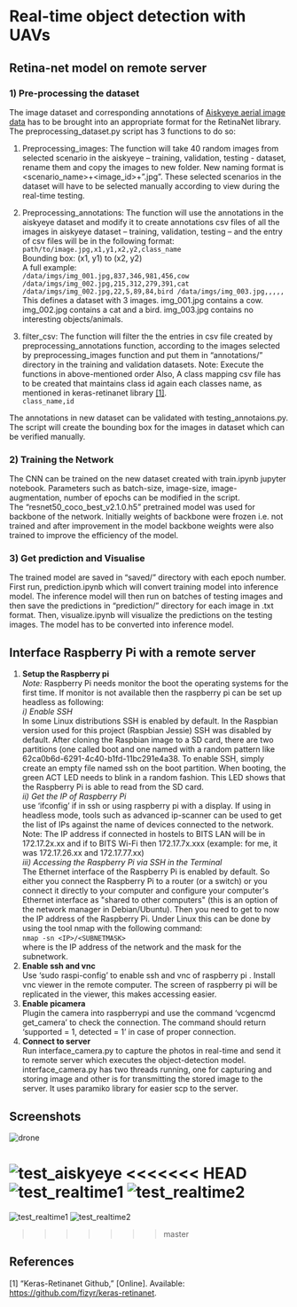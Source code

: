 # Real-time object detection with UAVs

## Retina-net model on remote server
### 1)	Pre-processing the dataset
The image dataset and corresponding annotations of [Aiskyeye aerial image data](http://aiskyeye.com/) has to be brought into an appropriate format for the RetinaNet library. The preprocessing_dataset.py script has 3 functions to do so:

1. Preprocessing_images: The function will take 40 random images from selected scenario in the aiskyeye – training, validation, testing - dataset, rename them and copy the images to new folder. New naming format is <scenario_name>+<image_id>+”.jpg”. These selected scenarios in the dataset will have to be selected manually according to view during the real-time testing.

1.	Preprocessing_annotations: The function will use the annotations in the aiskyeye dataset and modify it to create annotations csv files of all the images in aiskyeye dataset – training, validation, testing – and the entry of csv files will be in the following format:
`path/to/image.jpg,x1,y1,x2,y2,class_name`  
Bounding box: (x1, y1) to (x2, y2)  
A full example:  
`/data/imgs/img_001.jpg,837,346,981,456,cow
/data/imgs/img_002.jpg,215,312,279,391,cat
/data/imgs/img_002.jpg,22,5,89,84,bird
/data/imgs/img_003.jpg,,,,,`  
This defines a dataset with 3 images. img_001.jpg contains a cow. img_002.jpg contains a cat and a bird. img_003.jpg contains no interesting objects/animals.

1.	filter_csv: The function will filter the the entries in csv file created by preprocessing_annotations function, according to the images selected by preprocessing_images function and put them in “annotations/” directory in the training and validation datasets. 
Note: Execute the functions in above-mentioned order
Also, A class mapping csv file has to be created that maintains class id again each classes name, as mentioned in keras-retinanet library [[1]](https://github.com/fizyr/keras-retinanet).  
`class_name,id`

The annotations in new dataset can be validated with testing_annotaions.py. The script will create the bounding box for the images in dataset which can be verified manually.

### 2) Training the Network
The CNN can be trained on the new dataset created with train.ipynb jupyter notebook. Parameters such as batch-size, image-size, image-augmentation, number of epochs can be modified in the script.\
The “resnet50_coco_best_v2.1.0.h5” pretrained model was used for backbone of the network. Initially weights of backbone were frozen i.e. not trained and after improvement in the model backbone weights were also trained to improve the efficiency of the model.
### 3) Get prediction and Visualise
The trained model are saved in “saved/” directory with each epoch number.\
First run, prediction.ipynb which will convert training model into inference model. The inference model will then run on batches of testing images and then save the predictions in “prediction/” directory for each image in .txt format.
Then, visualize.ipynb will visualize the predictions on the testing images. The model has to be converted into inference model.

## Interface Raspberry Pi with a remote server


1.	**Setup the Raspberry pi** \
*Note:* Raspberry Pi needs monitor the boot the operating systems for the first time. If monitor is not available then the raspberry pi can be set up headless as following:\
*i)	Enable SSH* \
In some Linux distributions SSH is enabled by default. In the Raspbian version used for this project (Raspbian Jessie) SSH was disabled by default. After cloning the Raspbian image to a SD card, there are two partitions (one called boot and one named with a random pattern like 62ca0b6d-6291-4c40-b1fd-11bc291e4a38. To enable SSH, simply create an empty file named ssh on the boot partition. When booting, the green ACT LED needs to blink in a random fashion. This LED shows that the Raspberry Pi is able to read from the SD card.\
*ii)	Get the IP of Raspberry Pi* \
use ‘ifconfig’ if in ssh or using raspberry pi with a display. If using in headless mode, tools such as advanced ip-scanner can be used to get the list of IPs against the name of devices connected to the network. 
Note: The IP address if connected in hostels to BITS LAN will be in 172.17.2x.xx and if to BITS Wi-Fi then 172.17.7x.xxx (example: for me, it was 172.17.26.xx and 172.17.77.xx) \
*iii)	Accessing the Raspberry Pi via SSH in the Terminal* \
The Ethernet interface of the Raspberry Pi is enabled by default. So either you connect the Raspberry Pi to a router (or a switch) or you connect it directly to your computer and configure your computer's Ethernet interface as "shared to other computers" (this is an option of the network manager in Debian/Ubuntu). Then you need to get to now the IP address of the Raspberry Pi. Under Linux this can be done by using the tool nmap with the following command:\
`nmap -sn <IP>/<SUBNETMASK> `\
where <IP> is the IP address of the network and <SUBNETMASK> the mask for the subnetwork.
1. **Enable ssh and vnc** \
Use ‘sudo raspi-config’ to enable ssh and vnc of raspberry pi . Install vnc viewer in the remote computer. The screen of raspberry pi will be replicated in the viewer, this makes accessing easier.
1. **Enable picamera** \
Plugin the camera into raspberrypi and use the command ‘vcgencmd get_camera’ to check the connection. The command should return ‘supported = 1, detected = 1’ in case of proper connection.
1. **Connect to server** \
Run interface_camera.py to capture the photos in real-time and send it to remote server which executes the object-detection model.\
interface_camera.py has two threads running, one for capturing and storing image and other is for transmitting the stored image to the server. It uses paramiko library for easier scp to the server.


## Screenshots

![drone](./snapshots/drone.jpg "Drone with pixhawk")

![test_aiskyeye](./snapshots/test_img5.jpg "Test image in Aiskyeye Dataset")
<<<<<<< HEAD
![test_realtime1](./snapshots/realtime1.jpg "Aerial Images Object Detection")
![test_realtime2](./snapshots/realtime2.jpg "Aerial Images Object Detection")
=======
![test_realtime1](./snapshots/real-time1.jpg "Aerial Images Object Detection")
![test_realtime2](./snapshots/real-time2.jpg "Aerial Images Object Detection")
>>>>>>> master

## References

[1] 
“Keras-Retinanet Github,” [Online]. Available: https://github.com/fizyr/keras-retinanet.
